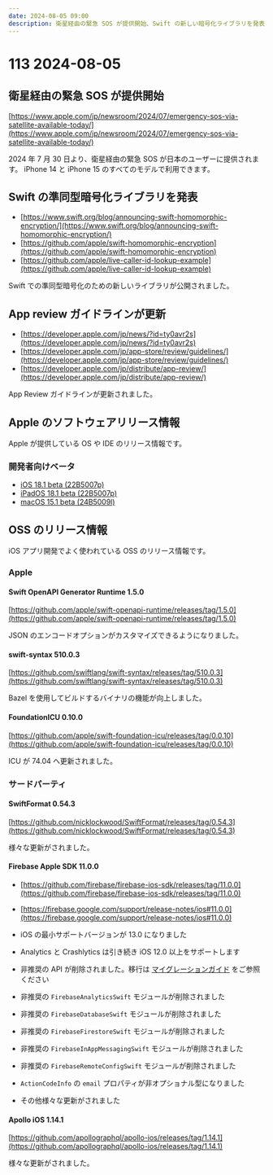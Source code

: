 ```yaml
---
date: 2024-08-05 09:00
description: 衛星経由の緊急 SOS が提供開始、Swift の新しい暗号化ライブラリを発表、App review ガイドラインが更新、Firebase Apple 11.0.0 リリース、ほか
---
```

# 113 2024-08-05

## 衛星経由の緊急 SOS が提供開始

[https://www.apple.com/jp/newsroom/2024/07/emergency-sos-via-satellite-available-today/](https://www.apple.com/jp/newsroom/2024/07/emergency-sos-via-satellite-available-today/)

2024 年 7 月 30 日より、衛星経由の緊急 SOS が日本のユーザーに提供されます。
iPhone 14 と iPhone 15 のすべてのモデルで利用できます。

## Swift の準同型暗号化ライブラリを発表

- [https://www.swift.org/blog/announcing-swift-homomorphic-encryption/](https://www.swift.org/blog/announcing-swift-homomorphic-encryption/)
- [https://github.com/apple/swift-homomorphic-encryption](https://github.com/apple/swift-homomorphic-encryption)
- [https://github.com/apple/live-caller-id-lookup-example](https://github.com/apple/live-caller-id-lookup-example)

Swift での準同型暗号化のための新しいライブラリが公開されました。

## App review ガイドラインが更新

- [https://developer.apple.com/jp/news/?id=ty0avr2s](https://developer.apple.com/jp/news/?id=ty0avr2s)
- [https://developer.apple.com/jp/app-store/review/guidelines/](https://developer.apple.com/jp/app-store/review/guidelines/)
- [https://developer.apple.com/jp/distribute/app-review/](https://developer.apple.com/jp/distribute/app-review/)

App Review ガイドラインが更新されました。

## Apple のソフトウェアリリース情報

Apple が提供している OS や IDE のリリース情報です。

### 開発者向けベータ

- [iOS 18.1 beta (22B5007p)](https://developer.apple.com/news/releases/?id=07292024a)
- [iPadOS 18.1 beta (22B5007p)](https://developer.apple.com/news/releases/?id=07292024b)
- [macOS 15.1 beta (24B5009l)](https://developer.apple.com/news/releases/?id=07292024c)

## OSS のリリース情報

iOS アプリ開発でよく使われている OSS のリリース情報です。

### Apple

#### Swift OpenAPI Generator Runtime 1.5.0

[https://github.com/apple/swift-openapi-runtime/releases/tag/1.5.0](https://github.com/apple/swift-openapi-runtime/releases/tag/1.5.0)

JSON のエンコードオプションがカスタマイズできるようになりました。

#### swift-syntax 510.0.3

[https://github.com/swiftlang/swift-syntax/releases/tag/510.0.3](https://github.com/swiftlang/swift-syntax/releases/tag/510.0.3)

Bazel を使用してビルドするバイナリの機能が向上しました。

#### FoundationICU 0.10.0

[https://github.com/apple/swift-foundation-icu/releases/tag/0.0.10](https://github.com/apple/swift-foundation-icu/releases/tag/0.0.10)

ICU が 74.04 へ更新されました。

### サードパーティ

#### SwiftFormat 0.54.3

[https://github.com/nicklockwood/SwiftFormat/releases/tag/0.54.3](https://github.com/nicklockwood/SwiftFormat/releases/tag/0.54.3)

様々な更新がされました。

#### Firebase Apple SDK 11.0.0

- [https://github.com/firebase/firebase-ios-sdk/releases/tag/11.0.0](https://github.com/firebase/firebase-ios-sdk/releases/tag/11.0.0)
- [https://firebase.google.com/support/release-notes/ios#11.0.0](https://firebase.google.com/support/release-notes/ios#11.0.0)

- iOS の最小サポートバージョンが 13.0 になりました
- Analytics と Crashlytics は引き続き iOS 12.0 以上をサポートします
- 非推奨の API が削除されました。移行は [マイグレーションガイド](https://firebase.google.com/docs/ios/swift-migration) をご参照ください
- 非推奨の `FirebaseAnalyticsSwift` モジュールが削除されました
- 非推奨の `FirebaseDatabaseSwift` モジュールが削除されました
- 非推奨の `FirebaseFirestoreSwift` モジュールが削除されました
- 非推奨の `FirebaseInAppMessagingSwift` モジュールが削除されました
- 非推奨の `FirebaseRemoteConfigSwift` モジュールが削除されました
- `ActionCodeInfo` の `email` プロパティが非オプショナル型になりました
- その他様々な更新がされました

#### Apollo iOS 1.14.1

[https://github.com/apollographql/apollo-ios/releases/tag/1.14.1](https://github.com/apollographql/apollo-ios/releases/tag/1.14.1)

様々な更新がされました。

